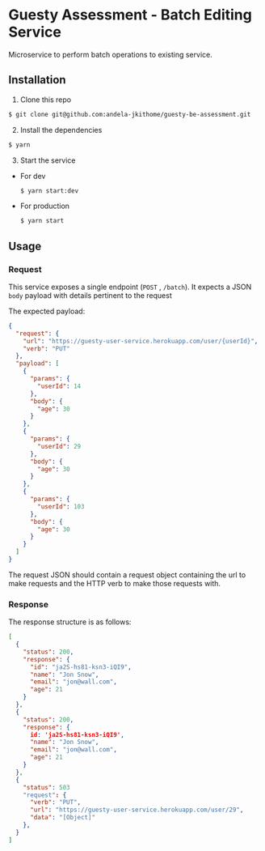 # Guesty Assessment -  Batch Editing Service
Microservice to perform batch operations to existing service.

## Installation
1. Clone this repo
```bash
$ git clone git@github.com:andela-jkithome/guesty-be-assessment.git
```

2. Install the dependencies
```bash
$ yarn
```

3. Start the service
- For dev
  ```bash
  $ yarn start:dev
  ```
- For production
  ```bash
  $ yarn start
  ```

## Usage
### Request
This service exposes a single endpoint (`POST` , `/batch`). It expects a JSON `body` payload with details pertinent to the request

The expected payload:
```json
{
  "request": {
    "url": "https://guesty-user-service.herokuapp.com/user/{userId}",
    "verb": "PUT"
  },
  "payload": [
    {
      "params": {
        "userId": 14
      },
      "body": {
        "age": 30
      }
    },
    {
      "params": {
        "userId": 29
      },
      "body": {
        "age": 30
      }
    },
    {
      "params": {
        "userId": 103
      },
      "body": {
        "age": 30
      }
    }
  ]
}
```

The request JSON should contain a request object containing the url to make requests and the HTTP verb to make those requests with.

### Response
The response structure is as follows:
```json
[ 
  { 
    "status": 200,
    "response": {
      "id": "ja2S-hs81-ksn3-iQI9",
      "name": "Jon Snow",
      "email": "jon@wall.com",
      "age": 21
    } 
  },
  { 
    "status": 200,
    "response": {
      id: 'ja2S-hs81-ksn3-iQI9',
      "name": "Jon Snow",
      "email": "jon@wall.com",
      "age": 21
    } 
  }, 
  { 
    "status": 503
    "request": {
      "verb": "PUT",
      "url": "https://guesty-user-service.herokuapp.com/user/29",
      "data": "[Object]"
    },
  } 
]
```